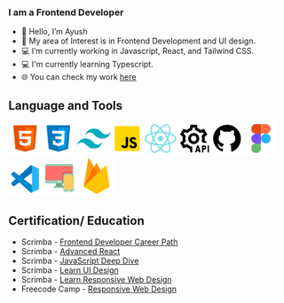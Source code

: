 ### I am a Frontend Developer

-  👋 Hello, I’m Ayush
-  👀 My area of Interest is in Frontend Development and UI design.
-  💻 I’m currently working in Javascript, React, and Tailwind CSS.
-  💻 I'm currently learning Typescript.
-  🌐 You can check my work [here](https://ayushm-portfolio.netlify.app/) 

## Language and Tools

<img src="badges/html-icon.png" alt="html logo" width="60"><img src="badges/css-icon.png" alt="css logo" width="60">
<img src="badges/tailwindcss-icon.png" width="60" alt="tailwind css logo"><img src="badges/javascript-icon.png" alt="Javascript logo" width="60"><img src="badges/react-icon.png" alt="react logo" width="60px"><img src="badges/restapi-icon.png" alt="api logo" width="60px"><img src="badges/github-icon.png" alt="github logo" width="60"><img src="badges/figma-icon.png" alt="figma logo" width="60px"><img width="60" src="badges/vscode-icon.png" alt="visual studio code logo"><img src="badges/responsivedesign-icon.png" alt="responsive design logo"><img src="badges/firebase-icon.png" alt="responsive design logo" width="70px">

## Certification/ Education

* Scrimba - [Frontend Developer Career Path](https://scrimba.com/certificate/u7ErrVsz/gfrontend)
* Scrimba - [Advanced React](https://scrimba.com/certificate/u7ErrVsz/greact)
* Scrimba - [JavaScript Deep Dive](https://scrimba.com/certificate/u7ErrVsz/gjavascript)
* Scrimba - [Learn UI Design](https://scrimba.com/certificate/u7ErrVsz/gdesignbootcamp)
* Scrimba - [Learn Responsive Web Design](https://scrimba.com/certificate/u7ErrVsz/gresponsive)
* Freecode Camp - [Responsive Web Design](https://www.freecodecamp.org/certification/fcc8127a321-b7ba-41dd-bda4-6cfbf3e5ac78/responsive-web-design)
